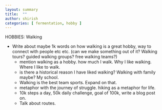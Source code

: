 ```yaml
---
layout: summary
title:  ""
author: shirish
categories: [ fermentation, hobby ]
---
```


HOBBIES: Walking
* Write about maybe 1k words on how walking is a great hobby, way to connect with people etc etc.
(can we make something out of it? Walking tours? guided walking groups? free walking teams?)
    * mention walking as a hobby. how much I walk. Why I like walking. Where I like to walk.
    * is there a historical reason I have liked walking? Walking with family maybe? My school.
    * Walking is the best team sports. Expand on that.
    * metaphor with the journey of struggle. hiking as a metaphor for life.
  * 10k steps a day, 50k daily challenge, goal of 100k, write a blog post on.
  * Talk about routes.